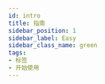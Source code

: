 ```yaml
---
id: intro
title: 指南
sidebar_position: 1
sidebar_label: Easy
sidebar_class_name: green
tags:
- 标签
- 开始使用
---
```


#